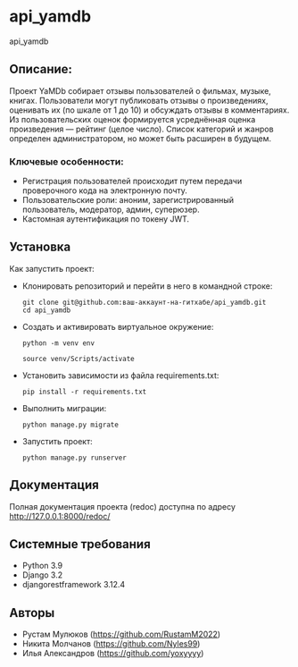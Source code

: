# api_yamdb
api_yamdb
## Описание:
Проект YaMDb собирает отзывы пользователей о фильмах, музыке, книгах. Пользователи могут публиковать отзывы о произведениях, оценивать их (по шкале от 1 до 10) и обсуждать отзывы в комментариях. Из пользовательских оценок формируется усреднённая оценка произведения — рейтинг (целое число). Список категорий и жанров определен администратором, но может быть расширен в будущем.

### Ключевые особенности:
- Регистрация пользователей происходит путем передачи проверочного кода на электронную почту.
- Пользовательские роли: аноним, зарегистрированный пользователь, модератор, админ, суперюзер.
- Кастомная аутентификация по токену JWT.

## Установка 
Как запустить проект:
 - Клонировать репозиторий и перейти в него в командной строке:
   
    ```
    git clone git@github.com:ваш-аккаунт-на-гитхабе/api_yamdb.git
    cd api_yamdb
    ```

* Cоздать и активировать виртуальное окружение:

   ```
   python -m venv env

   source venv/Scripts/activate
   ```

+ Установить зависимости из файла requirements.txt:

   ```
   pip install -r requirements.txt
   ```

- Выполнить миграции:

   ```
   python manage.py migrate
   ```

* Запустить проект:

   ```
   python manage.py runserver
   ```

## Документация
Полная документация проeкта (redoc) доступна по адресу http://127.0.0.1:8000/redoc/


## Системные требования
- Python 3.9
- Django 3.2
- djangorestframework 3.12.4

## Авторы
- Рустам Мулюков (https://github.com/RustamM2022)
- Никита Молчанов (https://github.com/Nyles99)
- Илья Александров (https://github.com/yoxyyyy)
